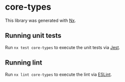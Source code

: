 # core-types

This library was generated with [Nx](https://nx.dev).

## Running unit tests

Run `nx test core-types` to execute the unit tests via [Jest](https://jestjs.io).

## Running lint

Run `nx lint core-types` to execute the lint via [ESLint](https://eslint.org/).
